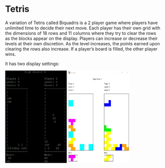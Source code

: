# Tetris

A variation of Tetris called Biquadris is a 2 player game where players have unlimited time to decide their next move. Each player has their own grid with the dimensions of 18 rows and 11 columns where they try to clear the rows as the blocks appear on the display. Players can increase or decrease their levels at their own discretion. As the level increases, the points earned upon clearing the rows also increase. If a player’s board is filled, the other player wins.

It has two display settings:

<img src="console.PNG" width="200" height="300"> <img src="xming.PNG" width="200" height="300">

